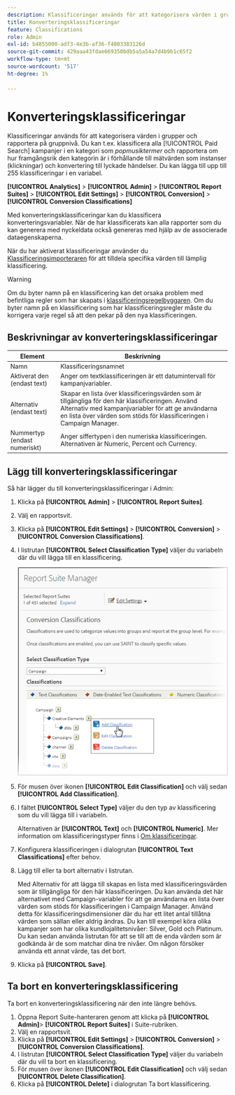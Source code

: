 ```yaml
---
description: Klassificeringar används för att kategorisera värden i grupper och rapportera på gruppnivå. Du kan t.ex. klassificera alla betalsökningskampanjer i en kategori som popmusiktermer och rapportera hur framgångsrik den kategorin är i förhållande till mått som instanser (klickningar) och konvertering till lyckade händelser.
title: Konverteringsklassificeringar
feature: Classifications
role: Admin
exl-id: b4855000-adf3-4e3b-af36-f4803383126d
source-git-commit: 429aaa43fdae669350bdb5a5a54a7d4b9b1c65f2
workflow-type: tm+mt
source-wordcount: '517'
ht-degree: 1%

---
```


# Konverteringsklassificeringar

Klassificeringar används för att kategorisera värden i grupper och rapportera på gruppnivå. Du kan t.ex. klassificera alla [!UICONTROL Paid Search] kampanjer i en kategori som *popmusiktermer* och rapportera om hur framgångsrik den kategorin är i förhållande till mätvärden som instanser (klickningar) och konvertering till lyckade händelser. Du kan lägga till upp till 255 klassificeringar i en variabel.

**[!UICONTROL Analytics]** > **[!UICONTROL Admin]** > **[!UICONTROL Report Suites]** > **[!UICONTROL Edit Settings]** > **[!UICONTROL Conversion]** > **[!UICONTROL Conversion Classifications]**

Med konverteringsklassificeringar kan du klassificera konverteringsvariabler. När de har klassificerats kan alla rapporter som du kan generera med nyckeldata också genereras med hjälp av de associerade dataegenskaperna.

När du har aktiverat klassificeringar använder du [Klassificeringsimporteraren](/help/components/classifications/importer/c-working-with-saint.md) för att tilldela specifika värden till lämplig klassificering.

>[!WARNING]
>
>Om du byter namn på en klassificering kan det orsaka problem med befintliga regler som har skapats i [klassificeringsregelbyggaren](/help/components/classifications/crb/classification-rule-builder.md). Om du byter namn på en klassificering som har klassificeringsregler måste du korrigera varje regel så att den pekar på den nya klassificeringen.

## Beskrivningar av konverteringsklassificeringar

| Element | Beskrivning |
| --- | --- |
| Namn | Klassificeringsnamnet |
| Aktiverat den (endast text) | Anger om textklassificeringen är ett datumintervall för kampanjvariabler. |
| Alternativ (endast text) | Skapar en lista över klassificeringsvärden som är tillgängliga för den här klassificeringen. Använd Alternativ med kampanjvariabler för att ge användarna en lista över värden som stöds för klassificeringen i Campaign Manager. |
| Nummertyp (endast numeriskt) | Anger siffertypen i den numeriska klassificeringen. Alternativen är Numeric, Percent och Currency. |

## Lägg till konverteringsklassificeringar

Så här lägger du till konverteringsklassificeringar i Admin:

1. Klicka på **[!UICONTROL Admin]** > **[!UICONTROL Report Suites]**.
1. Välj en rapportsvit.
1. Klicka på **[!UICONTROL Edit Settings]** > **[!UICONTROL Conversion]** > **[!UICONTROL Conversion Classifications]**.
1. I listrutan **[!UICONTROL Select Classification Type]** väljer du variabeln där du vill lägga till en klassificering.

   ![Steginformation](/help/admin/admin/assets/sub_class_create.png)

1. För musen över ikonen **[!UICONTROL Edit Classification]** och välj sedan **[!UICONTROL Add Classification]**.
1. I fältet **[!UICONTROL Select Type]** väljer du den typ av klassificering som du vill lägga till i variabeln.

   Alternativen är **[!UICONTROL Text]** och **[!UICONTROL Numeric]**. Mer information om klassificeringstyper finns i [Om klassificeringar](/help/components/classifications/c-classifications.md).
1. Konfigurera klassificeringen i dialogrutan **[!UICONTROL Text Classifications]** efter behov.

1. Lägg till eller ta bort alternativ i listrutan.

   Med Alternativ för att lägga till skapas en lista med klassificeringsvärden som är tillgängliga för den här klassificeringen. Du kan använda det här alternativet med Campaign-variabler för att ge användarna en lista över värden som stöds för klassificeringen i Campaign Manager. Använd detta för klassificeringsdimensioner där du har ett litet antal tillåtna värden som sällan eller aldrig ändras. Du kan till exempel köra olika kampanjer som har olika kundlojalitetsnivåer: Silver, Gold och Platinum. Du kan sedan använda listrutan för att se till att de enda värden som är godkända är de som matchar dina tre nivåer. Om någon försöker använda ett annat värde, tas det bort.

1. Klicka på **[!UICONTROL Save]**.

## Ta bort en konverteringsklassificering

Ta bort en konverteringsklassificering när den inte längre behövs.

1. Öppna Report Suite-hanteraren genom att klicka på **[!UICONTROL Admin]**> **[!UICONTROL Report Suites]** i Suite-rubriken.
1. Välj en rapportsvit.
1. Klicka på **[!UICONTROL Edit Settings]** > **[!UICONTROL Conversion]** > **[!UICONTROL Conversion Classifications]**.
1. I listrutan **[!UICONTROL Select Classification Type]** väljer du variabeln där du vill ta bort en klassificering.
1. För musen över ikonen **[!UICONTROL Edit Classification]** och välj sedan **[!UICONTROL Delete Classification]**.
1. Klicka på **[!UICONTROL Delete]** i dialogrutan Ta bort klassificering.
